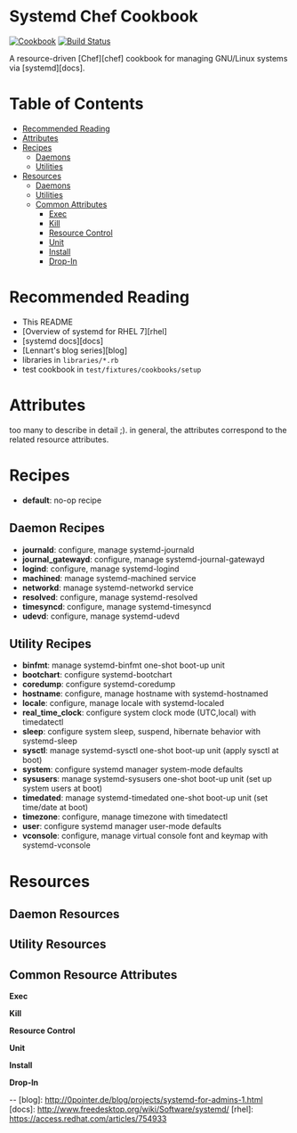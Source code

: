 Systemd Chef Cookbook
=====================

[![Cookbook](http://img.shields.io/cookbook/v/systemd.svg)](https://github.com/nathwill/chef-systemd)
[![Build Status](https://travis-ci.org/nathwill/chef-systemd.svg?branch=master)](https://travis-ci.org/nathwill/chef-systemd)

A resource-driven [Chef][chef] cookbook for managing GNU/Linux systems via [systemd][docs].

<a name="toc">Table of Contents</a>
===================================

 - [Recommended Reading](#recommended-reading)
 - [Attributes](#attributes)
 - [Recipes](#recipes)
   - [Daemons](#daemon-recipes)
   - [Utilities](#utility-recipes)
 - [Resources](#resources)
   - [Daemons](#daemon-resources)
   - [Utilities](#utility-resources)
   - [Common Attributes](#common-resource-attributes)
     - [Exec](#common-exec)
     - [Kill](#common-kill)
     - [Resource Control](#common-resource-control)
     - [Unit](#common-unit)
     - [Install](#common-install)
     - [Drop-In](#common-drop-in)

<a name="recommended-reading">Recommended Reading</a>
=====================================================

 - This README
 - [Overview of systemd for RHEL 7][rhel]
 - [systemd docs][docs]
 - [Lennart's blog series][blog]
 - libraries in `libraries/*.rb`
 - test cookbook in `test/fixtures/cookbooks/setup`

<a name="attributes">Attributes</a>
===================================

too many to describe in detail ;).
in general, the attributes correspond to the related resource attributes.

<a name="recipes">Recipes</a>
=============================

 - **default**: no-op recipe

<a name="daemon-recipes">Daemon Recipes</a>
-------------------------------------------

 - **journald**: configure, manage systemd-journald
 - **journal\_gatewayd**: configure, manage systemd-journal-gatewayd
 - **logind**: configure, manage systemd-logind
 - **machined**: manage systemd-machined service
 - **networkd**: manage systemd-networkd service
 - **resolved**: configure, manage systemd-resolved
 - **timesyncd**: configure, manage systemd-timesyncd
 - **udevd**: configure, manage systemd-udevd

<a name="utility-recipes">Utility Recipes</a>
---------------------------------------------

 - **binfmt**: manage systemd-binfmt one-shot boot-up unit
 - **bootchart**: configure systemd-bootchart
 - **coredump**: configure systemd-coredump
 - **hostname**: configure, manage hostname with systemd-hostnamed
 - **locale**: configure, manage locale with systemd-localed
 - **real\_time\_clock**: configure system clock mode (UTC,local) with timedatectl
 - **sleep**: configure system sleep, suspend, hibernate behavior with systemd-sleep
 - **sysctl**: manage systemd-sysctl one-shot boot-up unit (apply sysctl at boot)
 - **system**: configure systemd manager system-mode defaults
 - **sysusers**: manage systemd-sysusers one-shot boot-up unit (set up system users at boot)
 - **timedated**: manage systemd-timedated one-shot boot-up unit (set time/date at boot)
 - **timezone**: configure, manage timezone with timedatectl
 - **user**: configure systemd manager user-mode defaults
 - **vconsole**: configure, manage virtual console font and keymap with systemd-vconsole

<a name="resources"></a>Resources
=================================

<a name="daemon-resources"></a>Daemon Resources
-----------------------------------------------



<a name="utility-resources"></a>Utility Resources
-------------------------------------------------



<a name="common-resource-attributes"></a>Common Resource Attributes
-------------------------------------------------------------------

<a name="common-exec"></a>**Exec**

<a name="common-kill"></a>**Kill**

<a name="common-resource-control"></a>**Resource Control**

<a name="common-unit"></a>**Unit**

<a name="common-install"></a>**Install**

<a name="common-drop-in"></a>**Drop-In**

--
[blog]: http://0pointer.de/blog/projects/systemd-for-admins-1.html
[docs]: http://www.freedesktop.org/wiki/Software/systemd/
[rhel]: https://access.redhat.com/articles/754933
